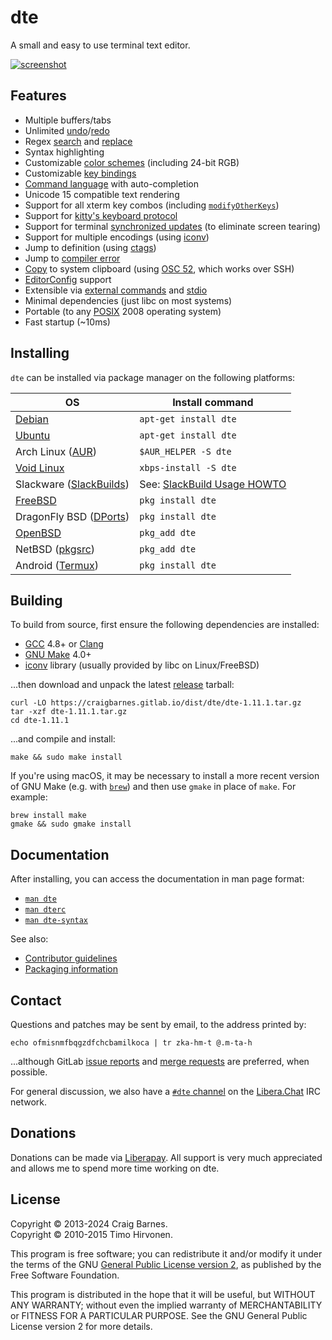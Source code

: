 dte
===

A small and easy to use terminal text editor.

[![screenshot]][screenshot]

Features
--------

* Multiple buffers/tabs
* Unlimited [undo]/[redo]
* Regex [search] and [replace]
* Syntax highlighting
* Customizable [color schemes] (including 24-bit RGB)
* Customizable [key bindings]
* [Command language] with auto-completion
* Unicode 15 compatible text rendering
* Support for all xterm key combos (including [`modifyOtherKeys`])
* Support for [kitty's keyboard protocol]
* Support for terminal [synchronized updates][] (to eliminate screen tearing)
* Support for multiple encodings (using [iconv])
* Jump to definition (using [ctags])
* Jump to [compiler error]
* [Copy] to system clipboard (using [OSC 52], which works over SSH)
* [EditorConfig] support
* Extensible via [external commands] and [stdio]
* Minimal dependencies (just libc on most systems)
* Portable (to any [POSIX] 2008 operating system)
* Fast startup (~10ms)

Installing
----------

`dte` can be installed via package manager on the following platforms:

| OS                        | Install command               |
|---------------------------|-------------------------------|
| [Debian]                  | `apt-get install dte`         |
| [Ubuntu]                  | `apt-get install dte`         |
| Arch Linux ([AUR])        | `$AUR_HELPER -S dte`          |
| [Void Linux]              | `xbps-install -S dte`         |
| Slackware ([SlackBuilds]) | See: [SlackBuild Usage HOWTO] |
| [FreeBSD]                 | `pkg install dte`             |
| DragonFly BSD ([DPorts])  | `pkg install dte`             |
| [OpenBSD]                 | `pkg_add dte`                 |
| NetBSD ([pkgsrc])         | `pkg_add dte`                 |
| Android ([Termux])        | `pkg install dte`             |

Building
--------

To build from source, first ensure the following dependencies are
installed:

* [GCC] 4.8+ or [Clang]
* [GNU Make] 4.0+
* [iconv] library (usually provided by libc on Linux/FreeBSD)

...then download and unpack the latest [release] tarball:

    curl -LO https://craigbarnes.gitlab.io/dist/dte/dte-1.11.1.tar.gz
    tar -xzf dte-1.11.1.tar.gz
    cd dte-1.11.1

...and compile and install:

    make && sudo make install

If you're using macOS, it may be necessary to install a more recent version
of GNU Make (e.g. with [`brew`]) and then use `gmake` in place of `make`.
For example:

    brew install make
    gmake && sudo gmake install

Documentation
-------------

After installing, you can access the documentation in man page format:

* [`man dte`]
* [`man dterc`]
* [`man dte-syntax`]

See also:

* [Contributor guidelines]
* [Packaging information]

Contact
-------

Questions and patches may be sent by email, to the address printed by:

    echo ofmisnmfbqgzdfchcbamilkoca | tr zka-hm-t @.m-ta-h

...although GitLab [issue reports] and [merge requests] are preferred,
when possible.

For general discussion, we also have a [`#dte` channel] on the [Libera.Chat]
IRC network.

Donations
---------

Donations can be made via [Liberapay]. All support is very much
appreciated and allows me to spend more time working on dte.

License
-------

Copyright © 2013-2024 Craig Barnes.\
Copyright © 2010-2015 Timo Hirvonen.

This program is free software; you can redistribute it and/or modify it
under the terms of the GNU [General Public License version 2], as published
by the Free Software Foundation.

This program is distributed in the hope that it will be useful, but
WITHOUT ANY WARRANTY; without even the implied warranty of
MERCHANTABILITY or FITNESS FOR A PARTICULAR PURPOSE. See the GNU General
Public License version 2 for more details.


[undo]: https://craigbarnes.gitlab.io/dte/dterc.html#undo
[redo]: https://craigbarnes.gitlab.io/dte/dterc.html#redo
[search]: https://craigbarnes.gitlab.io/dte/dterc.html#search
[replace]: https://craigbarnes.gitlab.io/dte/dterc.html#replace
[color schemes]: https://craigbarnes.gitlab.io/dte/dterc.html#hi
[key bindings]: https://craigbarnes.gitlab.io/dte/dterc.html#bind
[Command language]: https://craigbarnes.gitlab.io/dte/dterc.html
[external commands]: https://craigbarnes.gitlab.io/dte/dterc.html#external-commands
[stdio]: https://man7.org/linux/man-pages/man3/stdin.3.html#DESCRIPTION
[screenshot]: https://craigbarnes.gitlab.io/dte/screenshot.png
[release]: https://craigbarnes.gitlab.io/dte/releases.html
[`modifyOtherKeys`]: https://invisible-island.net/xterm/manpage/xterm.html#VT100-Widget-Resources:modifyOtherKeys
[kitty's keyboard protocol]: https://sw.kovidgoyal.net/kitty/keyboard-protocol/
[synchronized updates]: https://gitlab.freedesktop.org/terminal-wg/specifications/-/merge_requests/2
[iconv]: https://pubs.opengroup.org/onlinepubs/9699919799/basedefs/iconv.h.html
[ctags]: https://ctags.io/
[compiler error]: https://craigbarnes.gitlab.io/dte/dterc.html#compile
[Copy]: https://craigbarnes.gitlab.io/dte/dterc.html#copy
[OSC 52]: https://invisible-island.net/xterm/ctlseqs/ctlseqs.html#h3-Operating-System-Commands
[EditorConfig]: https://editorconfig.org/
[POSIX]: https://pubs.opengroup.org/onlinepubs/9699919799/
[GCC]: https://gcc.gnu.org/
[Clang]: https://clang.llvm.org/
[GNU Make]: https://www.gnu.org/software/make/
[General Public License version 2]: https://www.gnu.org/licenses/old-licenses/gpl-2.0.html
[Debian]: https://packages.debian.org/source/dte
[Ubuntu]: https://launchpad.net/ubuntu/+source/dte
[AUR]: https://aur.archlinux.org/packages/dte/
[Void Linux]: https://github.com/void-linux/void-packages/tree/master/srcpkgs/dte
[SlackBuilds]: https://slackbuilds.org/repository/15.0/development/dte/
[SlackBuild Usage HOWTO]: https://slackbuilds.org/howto/
[FreeBSD]: https://cgit.freebsd.org/ports/tree/editors/dte
[DPorts]: https://github.com/DragonFlyBSD/DPorts/tree/master/editors/dte
[OpenBSD]: https://cvsweb.openbsd.org/cgi-bin/cvsweb/ports/editors/dte/
[pkgsrc]: https://cdn.netbsd.org/pub/pkgsrc/current/pkgsrc/editors/dte/index.html
[`brew`]: https://brew.sh/
[Termux]: https://github.com/termux/termux-packages/tree/master/packages/dte
[`man dte`]: https://craigbarnes.gitlab.io/dte/dte.html
[`man dterc`]: https://craigbarnes.gitlab.io/dte/dterc.html
[`man dte-syntax`]: https://craigbarnes.gitlab.io/dte/dte-syntax.html
[Contributor guidelines]: https://gitlab.com/craigbarnes/dte/-/blob/master/docs/contributing.md
[Packaging information]: https://gitlab.com/craigbarnes/dte/blob/master/docs/packaging.md
[issue reports]: https://gitlab.com/craigbarnes/dte/-/issues
[merge requests]: https://gitlab.com/craigbarnes/dte/-/merge_requests
[`#dte` channel]: https://web.libera.chat/?channels=#dte
[Libera.Chat]: https://libera.chat/
[Liberapay]: https://liberapay.com/craigbarnes/donate
